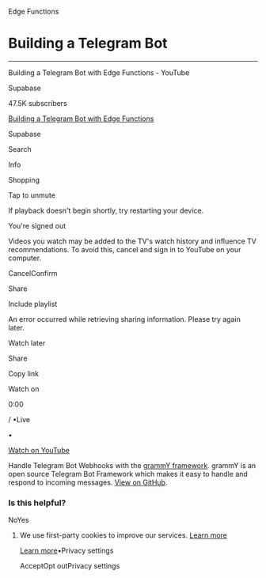 Edge Functions

# Building a Telegram Bot

* * *

Building a Telegram Bot with Edge Functions - YouTube

Supabase

47.5K subscribers

[Building a Telegram Bot with Edge Functions](https://www.youtube.com/watch?v=AWfE3a9J_uo)

Supabase

Search

Info

Shopping

Tap to unmute

If playback doesn't begin shortly, try restarting your device.

You're signed out

Videos you watch may be added to the TV's watch history and influence TV recommendations. To avoid this, cancel and sign in to YouTube on your computer.

CancelConfirm

Share

Include playlist

An error occurred while retrieving sharing information. Please try again later.

Watch later

Share

Copy link

Watch on

0:00

/ •Live

•

[Watch on YouTube](https://www.youtube.com/watch?v=AWfE3a9J_uo "Watch on YouTube")

Handle Telegram Bot Webhooks with the [grammY framework](https://grammy.dev/). grammY is an open source Telegram Bot Framework which makes it easy to handle and respond to incoming messages. [View on GitHub](https://github.com/supabase/supabase/tree/master/examples/edge-functions/supabase/functions/telegram-bot).

### Is this helpful?

NoYes

1. We use first-party cookies to improve our services. [Learn more](https://supabase.com/privacy#8-cookies-and-similar-technologies-used-on-our-european-services)



   [Learn more](https://supabase.com/privacy#8-cookies-and-similar-technologies-used-on-our-european-services)•Privacy settings





   AcceptOpt outPrivacy settings
